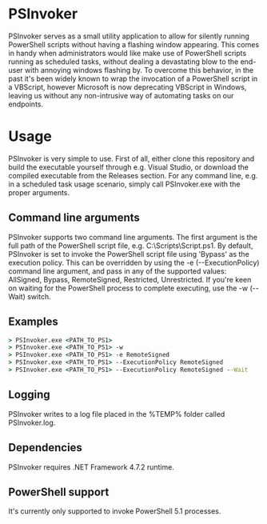 # PSInvoker

PSInvoker serves as a small utility application to allow for silently running PowerShell scripts without having a flashing window appearing. This comes in handy when administrators would like make use of PowerShell scripts running as scheduled tasks, without dealing a devastating blow to the end-user with annoying windows flashing by. To overcome this behavior, in the past it's been widely known to wrap the invocation of a PowerShell script in a VBScript, however Microsoft is now deprecating VBScript in Windows, leaving us without any non-intrusive way of automating tasks on our endpoints.

# Usage

PSInvoker is very simple to use. First of all, either clone this repository and build the executable yourself through e.g. Visual Studio, or download the compiled executable from the Releases section.
For any command line, e.g. in a scheduled task usage scenario, simply call PSInvoker.exe with the proper arguments.

## Command line arguments

PSInvoker supports two command line arguments. The first argument is the full path of the PowerShell script file, e.g. C:\Scripts\Script.ps1. By default, PSInvoker is set to invoke the PowerShell script file using 'Bypass' as the execution policy. This can be overridden by using the -e (--ExecutionPolicy) command line argument, and pass in any of the supported values: AllSigned, Bypass, RemoteSigned, Restricted, Unrestricted. If you're keen on waiting for the PowerShell process to complete executing, use the -w (--Wait) switch.

## Examples
```cmd
> PSInvoker.exe <PATH_TO_PS1>
> PSInvoker.exe <PATH_TO_PS1> -w
> PSInvoker.exe <PATH_TO_PS1> -e RemoteSigned
> PSInvoker.exe <PATH_TO_PS1> --ExecutionPolicy RemoteSigned
> PSInvoker.exe <PATH_TO_PS1> --ExecutionPolicy RemoteSigned --Wait
```

## Logging

PSInvoker writes to a log file placed in the %TEMP% folder called PSInvoker.log.

## Dependencies

PSInvoker requires .NET Framework 4.7.2 runtime.

## PowerShell support

It's currently only supported to invoke PowerShell 5.1 processes.
